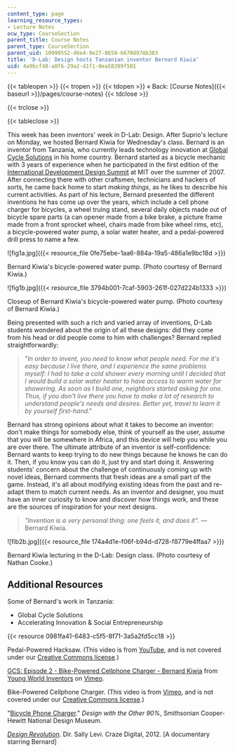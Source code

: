```yaml
---
content_type: page
learning_resource_types:
- Lecture Notes
ocw_type: CourseSection
parent_title: Course Notes
parent_type: CourseSection
parent_uid: 10999552-d6e4-9e27-8659-6670d978b383
title: 'D-Lab: Design hosts Tanzanian inventor Bernard Kiwia'
uid: 4a9bcf48-a0f6-29a2-d1f1-0ea58209f501
---
```


{{< tableopen >}}
{{< tropen >}}
{{< tdopen >}}
« Back: [Course Notes]({{< baseurl >}}/pages/course-notes)
{{< tdclose >}}

{{< trclose >}}

{{< tableclose >}}

This week has been inventors' week in D-Lab: Design. After Suprio's lecture on Monday, we hosted Bernard Kiwia for Wednesday's class. Bernard is an inventor from Tanzania, who currently leads technology innovation at [Global Cycle Solutions](http://globalcyclesolutions.com/) in his home country. Bernard started as a bicycle mechanic with 3 years of experience when he participated in the first edition of the [International Development Design Summit](https://idin.org/idds) at MIT over the summer of 2007. After connecting there with other craftsmen, technicians and hackers of sorts, he came back home to start _making things_, as he likes to describe his current activities. As part of his lecture, Bernard presented the different inventions he has come up over the years, which include a cell phone charger for bicycles, a wheel truing stand, several daily objects made out of bicycle spare parts (a can opener made from a bike brake, a picture frame made from a front sprocket wheel, chairs made from bike wheel rims, etc), a bicycle-powered water pump, a solar water heater, and a pedal-powered drill press to name a few.

![fig1a.jpg]({{< resource_file 0fe75ebe-1aa6-884a-19a5-486a1e9bc18d >}})

Bernard Kiwia's bicycle-powered water pump. (Photo courtesy of Bernard Kiwia.)

![fig1b.jpg]({{< resource_file 3794b001-7caf-5903-261f-027d224b1333 >}})

Closeup of Bernard Kiwia's bicycle-powered water pump. (Photo courtesy of Bernard Kiwia.)

Being presented with such a rich and varied array of inventions, D-Lab students wondered about the origin of all these designs: did they come from his head or did people come to him with challenges? Bernard replied straightforwardly:

> "_In order to invent, you need to know what people need. For me it's easy because I live there, and I experience the same problems myself: I had to take a cold shower every morning until I decided that I would build a solar water heater to have access to warm water for showering. As soon as I build one, neighbors started asking for one. Thus, if you don't live there you have to make a lot of research to understand people's needs and desires. Better yet, travel to learn it by yourself first-hand_."

Bernard has strong opinions about what it takes to become an inventor: don't make things for somebody else, think of yourself as the user, assume that you will be somewhere in Africa, and this device will help you while you are over there. The ultimate attribute of an inventor is self-confidence: Bernard wants to keep trying to do new things because he knows he can do it. Then, if you know you can do it, just try and start doing it. Answering students' concern about the challenge of continuously coming up with novel ideas, Bernard comments that fresh ideas are a small part of the game. Instead, it's all about modifying existing ideas from the past and re-adapt them to match current needs. As an inventor and designer, you must have an inner curiosity to know and discover how things work, and these are the sources of inspiration for your next designs.

> _"Invention is a very personal thing: one feels it, and does it"._ — Bernard Kiwia.

![fib2b.jpg]({{< resource_file 174a4d1e-f06f-b94d-d728-f8779e4ffaa7 >}})

Bernard Kiwia lecturing in the D-Lab: Design class. (Photo courtesy of Nathan Cooke.)

Additional Resources
--------------------

Some of Bernard's work in Tanzania:

*   Global Cycle Solutions
*   Accelerating Innovation & Social Entrepreneurship

{{< resource 0981fa41-6483-c5f5-8f71-3a5a2fd5cc18 >}}

Pedal-Powered Hacksaw. (This video is from [YouTube](http://youtube.com), and is not covered under our [Creative Commons license](/terms/#cc).)

[GCS: Episode 2 - Bike-Powered Cellphone Charger - Bernard Kiwia](https://vimeo.com/37753889) from [Young World Inventors](https://vimeo.com/user9317082) on [Vimeo](https://vimeo.com).

Bike-Powered Cellphone Charger. (This video is from [Vimeo](http://vimeo.com/), and is not covered under our [Creative Commons license](/terms/#cc).)

"[Bicycle Phone Charger](http://www.designother90.org/solution/bicycle-phone-charger/)." _Design with the Other 90%_, Smithsonian Cooper-Hewitt National Design Museum.

[_Design Revolution_](http://www.imdb.com/title/tt1778794/). Dir. Sally Levi. Craze Digital, 2012. \[A documentary starring Bernard\]